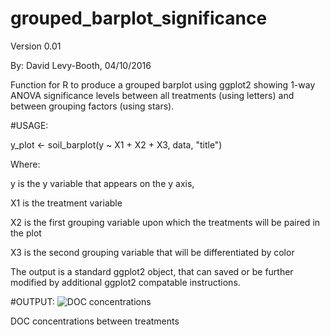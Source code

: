 # grouped_barplot_significance

Version 0.01

By: David Levy-Booth, 04/10/2016

Function for R to produce a grouped barplot using ggplot2 showing 1-way ANOVA significance levels between all treatments (using letters) and between grouping factors (using stars). 

#USAGE: 

y_plot <- soil_barplot(y ~ X1 + X2 + X3, data, "title")

Where: 

y is the y variable that appears on the y axis, 

X1 is the treatment variable 

X2 is the first grouping variable upon which the treatments will be paired in the plot

X3 is the second grouping variable that will be differentiated by color

The output is a standard ggplot2 object, that can saved or be further modified by additional ggplot2 compatable instructions. 


#OUTPUT: 
![DOC concentrations](img/DOC_plot.png)

DOC concentrations between treatments 
